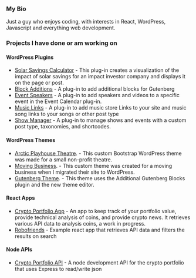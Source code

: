 ### My Bio

Just a guy who enjoys coding, with interests in React, WordPress, Javascript and everything web development.

### Projects I have done or am working on

#### WordPress Plugins

* [Solar Savings Calculator](https://github.com/pgmarco11/solar-savings) - This plug-in creates a visualization of the impact of solar savings for an impact investor company and displays it on the page or post.
* [Block Additions](https://github.com/pgmarco11/block-additions) - A plug-in to add additional blocks for Gutenberg
* [Event Speakers](https://github.com/pgmarco11/event-speakers-videos) - A plug-in to add speakers and videos to a specific event in the Event Calendar plug-in.
* [Music Links](https://github.com/pgmarco11/music-links) - A plug-in to add music store Links to your site and music song links to your songs or other post type
* [Show Manager](https://github.com/pgmarco11/show-manager) - A plug-in to manage shows and events with a custom post type, taxonomies, and shortcodes.

#### WordPress Themes
* [Arctic Playhouse Theatre](https://github.com/pgmarco11/themes/tree/master/Arcticplayhouse). - This custom Bootstrap WordPress theme was made for a small non-profit theatre.
* [Moving Business](https://github.com/pgmarco11/themes/tree/master/arpingroup). - This custom theme was created for a moving business when I migrated their site to WordPress.
* [Gutenberg Theme](https://github.com/pgmarco11/themes/tree/master/udemy). - This theme uses the Additional Gutenberg Blocks plugin and the new theme editor.
  

#### React Apps

* [Crypto Portfolio App](https://github.com/pgmarco11/crypto-portoflio-app) - An app to keep track of your portfolio value, provide technical analysis of coins, and provide crypto news. It retrieves various API data to analysis coins, a work in progress.
* [Robofriends](https://github.com/pgmarco11/robofriends) - Example react app that retrieves API data and filters the results on search

#### Node APIs

* [Crypto Portfolio API](https://github.com/pgmarco11/crypto-portfolio-api) - A node development API for the crypto portfolio that uses Express to read/write json 
